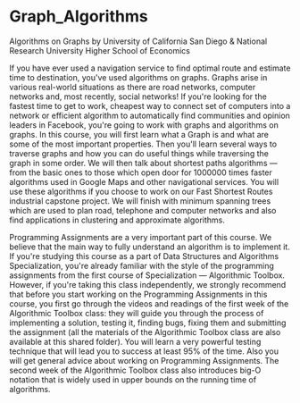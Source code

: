 # Graph_Algorithms
Algorithms on Graphs by University of California San Diego &amp; National Research University Higher School of Economics


If you have ever used a navigation service to find optimal route and estimate time to destination, you've used algorithms on graphs. Graphs arise in various real-world situations as there are road networks, computer networks and, most recently, social networks! If you're looking for the fastest time to get to work, cheapest way to connect set of computers into a network or efficient algorithm to automatically find communities and opinion leaders in Facebook, you're going to work with graphs and algorithms on graphs. In this course, you will first learn what a Graph is and what are some of the most important properties. Then you'll learn several ways to traverse graphs and how you can do useful things while traversing the graph in some order. We will then talk about shortest paths algorithms — from the basic ones to those which open door for 1000000 times faster algorithms used in Google Maps and other navigational services. You will use these algorithms if you choose to work on our Fast Shortest Routes industrial capstone project. We will finish with minimum spanning trees which are used to plan road, telephone and computer networks and also find applications in clustering and approximate algorithms.


Programming Assignments are a very important part of this course. We believe that the main way to fully understand an algorithm is to implement it. If you're studying this course as a part of Data Structures and Algorithms Specialization, you're already familiar with the style of the programming assignments from the first course of Specialization — Algorithmic Toolbox. However, if you're taking this class independently, we strongly recommend that before you start working on the Programming Assignments in this course, you first go through the videos and readings of the first week of the Algorithmic Toolbox class: they will guide you through the process of implementing a solution, testing it, finding bugs, fixing them and submitting the assignment (all the materials of the Algorithmic Toolbox class are also available at this shared folder). You will learn a very powerful testing technique that will lead you to success at least 95% of the time. Also you will get general advice about working on Programming Assignments. The second week of the Algorithmic Toolbox class also introduces big-O notation that is widely used in upper bounds on the running time of algorithms.
